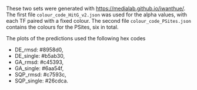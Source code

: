 These two sets were generated with https://medialab.github.io/iwanthue/. The first file `colour_code_HitG_v2.json` was used for the alpha values, with each 
TF paired with a fixed colour. The second file `colour_code_PSites.json` contains the colours for the PSites, six in total.

The plots of the predictions used the following hex codes
- DE_rmsd: #8958d0,
- DE_single: #b5ab30,
- GA_rmsd: #c45393,
- GA_single: #6aa54f,
- SQP_rmsd: #c7593c,
- SQP_single: #26cdca.
